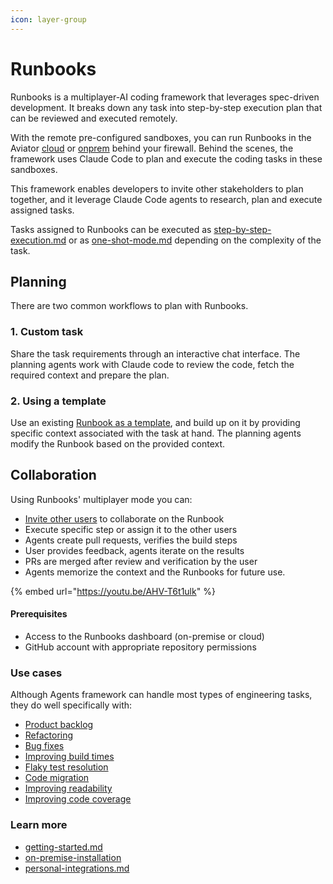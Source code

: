 ```yaml
---
icon: layer-group
---
```


# Runbooks

Runbooks is a multiplayer-AI coding framework that leverages spec-driven development. It breaks down any task into step-by-step execution plan that can be reviewed and executed remotely.

With the remote pre-configured sandboxes, you can run Runbooks in the Aviator [cloud](how-to-guides/cloud-sandboxes.md) or [onprem](../manage/on-premise-installation/) behind your firewall. Behind the scenes, the framework uses Claude Code to plan and execute the coding tasks in these sandboxes.

This framework enables developers to invite other stakeholders to plan together, and it leverage Claude Code agents to research, plan and execute assigned tasks.

Tasks assigned to Runbooks can be executed as [step-by-step-execution.md](how-to-guides/step-by-step-execution.md "mention") or as [one-shot-mode.md](concepts/one-shot-mode.md "mention") depending on the complexity of the task.

## Planning

There are two common workflows to plan with Runbooks.

### 1. Custom task

Share the task requirements through an interactive chat interface. The planning agents work with Claude code to review the code, fetch the required context and prepare the plan.

### 2. Using a template

Use an existing [Runbook as a template](concepts/templates.md), and build up on it by providing specific context associated with the task at hand. The planning agents modify the Runbook based on the provided context.

## Collaboration

Using Runbooks' multiplayer mode you can:

* [Invite other users](concepts/collaborating-with-the-team.md) to collaborate on the Runbook
* Execute specific step or assign it to the other users
* Agents create pull requests, verifies the build steps
* User provides feedback, agents iterate on the results
* PRs are merged after review and verification by the user
* Agents memorize the context and the Runbooks for future use.

{% embed url="https://youtu.be/AHV-T6t1ulk" %}

#### Prerequisites

* Access to the Runbooks dashboard (on-premise or cloud)
* GitHub account with appropriate repository permissions

### Use cases

Although Agents framework can handle most types of engineering tasks, they do well specifically with:

* [Product backlog](concepts/use-cases/product-backlog.md)
* [Refactoring](concepts/use-cases/code-refactoring.md)
* [Bug fixes](concepts/use-cases/bug-fixes.md)
* [Improving build times](concepts/use-cases/improve-build-times.md)
* [Flaky test resolution](concepts/use-cases/flaky-test-resolution.md)
* [Code migration](concepts/use-cases/code-migrations.md)
* [Improving readability](concepts/use-cases/improving-readability.md)
* [Improving code coverage](concepts/use-cases/improving-code-coverage.md)

### Learn more

* [getting-started.md](getting-started.md "mention")
* [on-premise-installation](../manage/on-premise-installation/ "mention")
* [personal-integrations.md](../api/personal-integrations.md "mention")
